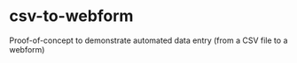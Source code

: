# csv-to-webform
Proof-of-concept to demonstrate automated data entry (from a CSV file to a webform)
